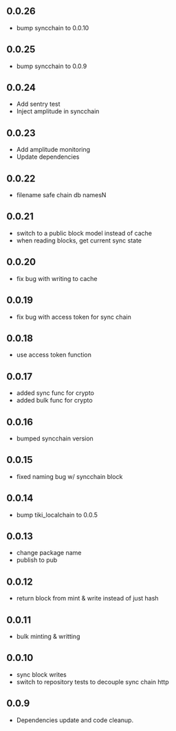 ## 0.0.26

* bump syncchain to 0.0.10

## 0.0.25

* bump syncchain to 0.0.9

## 0.0.24

* Add sentry test
* Inject amplitude in syncchain

## 0.0.23

* Add amplitude monitoring
* Update dependencies

## 0.0.22

* filename safe chain db namesN
## 0.0.21

* switch to a public block model instead of cache
* when reading blocks, get current sync state

## 0.0.20

* fix bug with writing to cache

## 0.0.19

* fix bug with access token for sync chain 

## 0.0.18

* use access token function 

## 0.0.17

* added sync func for crypto
* added bulk func for crypto

## 0.0.16

* bumped syncchain version

## 0.0.15

* fixed naming bug w/ syncchain block

## 0.0.14

* bump tiki_localchain to 0.0.5

## 0.0.13

* change package name
* publish to pub

## 0.0.12

* return block from mint & write instead of just hash

## 0.0.11

* bulk minting & writting

## 0.0.10

* sync block writes
* switch to repository tests to decouple sync chain http

## 0.0.9

* Dependencies update and code cleanup.
